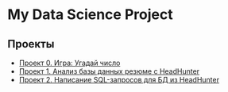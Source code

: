 # My Data Science Project

## Проекты

* [Проект 0. Игра: Угадай число](https://github.com/torkrot/sf_data_science/tree/master/project_0)
* [Проект 1. Анализ базы данных резюме с HeadHunter](https://github.com/torkrot/sf_data_science/tree/master/PROJECT-1)
* [Проект 2. Написание SQL-запросов для БД из HeadHunter](https://github.com/torkrot/sf_data_science/tree/project-0/Project-2)